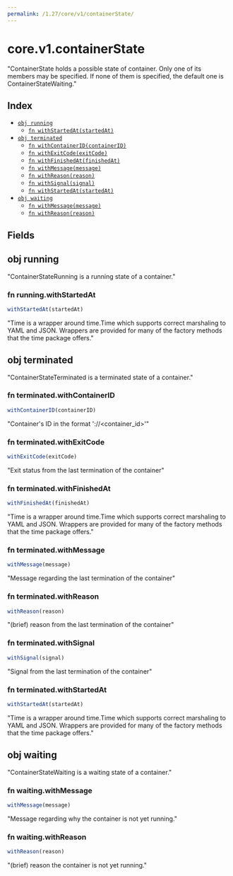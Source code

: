 ```yaml
---
permalink: /1.27/core/v1/containerState/
---
```


# core.v1.containerState

"ContainerState holds a possible state of container. Only one of its members may be specified. If none of them is specified, the default one is ContainerStateWaiting."

## Index

* [`obj running`](#obj-running)
  * [`fn withStartedAt(startedAt)`](#fn-runningwithstartedat)
* [`obj terminated`](#obj-terminated)
  * [`fn withContainerID(containerID)`](#fn-terminatedwithcontainerid)
  * [`fn withExitCode(exitCode)`](#fn-terminatedwithexitcode)
  * [`fn withFinishedAt(finishedAt)`](#fn-terminatedwithfinishedat)
  * [`fn withMessage(message)`](#fn-terminatedwithmessage)
  * [`fn withReason(reason)`](#fn-terminatedwithreason)
  * [`fn withSignal(signal)`](#fn-terminatedwithsignal)
  * [`fn withStartedAt(startedAt)`](#fn-terminatedwithstartedat)
* [`obj waiting`](#obj-waiting)
  * [`fn withMessage(message)`](#fn-waitingwithmessage)
  * [`fn withReason(reason)`](#fn-waitingwithreason)

## Fields

## obj running

"ContainerStateRunning is a running state of a container."

### fn running.withStartedAt

```ts
withStartedAt(startedAt)
```

"Time is a wrapper around time.Time which supports correct marshaling to YAML and JSON.  Wrappers are provided for many of the factory methods that the time package offers."

## obj terminated

"ContainerStateTerminated is a terminated state of a container."

### fn terminated.withContainerID

```ts
withContainerID(containerID)
```

"Container's ID in the format '<type>://<container_id>'"

### fn terminated.withExitCode

```ts
withExitCode(exitCode)
```

"Exit status from the last termination of the container"

### fn terminated.withFinishedAt

```ts
withFinishedAt(finishedAt)
```

"Time is a wrapper around time.Time which supports correct marshaling to YAML and JSON.  Wrappers are provided for many of the factory methods that the time package offers."

### fn terminated.withMessage

```ts
withMessage(message)
```

"Message regarding the last termination of the container"

### fn terminated.withReason

```ts
withReason(reason)
```

"(brief) reason from the last termination of the container"

### fn terminated.withSignal

```ts
withSignal(signal)
```

"Signal from the last termination of the container"

### fn terminated.withStartedAt

```ts
withStartedAt(startedAt)
```

"Time is a wrapper around time.Time which supports correct marshaling to YAML and JSON.  Wrappers are provided for many of the factory methods that the time package offers."

## obj waiting

"ContainerStateWaiting is a waiting state of a container."

### fn waiting.withMessage

```ts
withMessage(message)
```

"Message regarding why the container is not yet running."

### fn waiting.withReason

```ts
withReason(reason)
```

"(brief) reason the container is not yet running."
